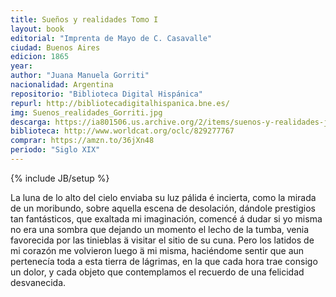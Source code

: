 ```yaml
---
title: Sueños y realidades Tomo I
layout: book
editorial: "Imprenta de Mayo de C. Casavalle"
ciudad: Buenos Aires
edicion: 1865
year: 
author: "Juana Manuela Gorriti"
nacionalidad: Argentina
repositorio: "Biblioteca Digital Hispánica"
repurl: http://bibliotecadigitalhispanica.bne.es/
img: Suenos_realidades_Gorriti.jpg
descarga: https://ia801506.us.archive.org/2/items/suenos-y-realidades-juana-manuela-gorriti/Sue%C3%B1os%20y%20realidades%20-%20Juana%20Manuela%20Gorriti.pdf
biblioteca: http://www.worldcat.org/oclc/829277767
comprar: https://amzn.to/36jXn48
periodo: "Siglo XIX"
---
```

{% include JB/setup %}

La luna de lo alto del cielo enviaba su luz pálida é incierta, como la mirada de un moribundo, sobre aquella escena de desolación, dándole prestigios tan fantásticos, que exaltada mi imaginación, comencé á dudar si yo misma no era una sombra que dejando un momento el lecho de la tumba, venia favorecida por las tinieblas ä visitar el sitio de su cuna. Pero los latidos de mi corazón me volvieron luego ä mi misma, haciéndome sentir que aun pertenecía toda a esta tierra de lágrimas, en la que cada hora trae consigo un dolor, y cada objeto que contemplamos el recuerdo de una felicidad desvanecida.
